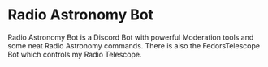 # Radio Astronomy Bot
Radio Astronomy Bot is a Discord Bot with powerful Moderation tools and some neat Radio Astronomy commands.
There is also the FedorsTelescope Bot which controls my Radio Telescope.
